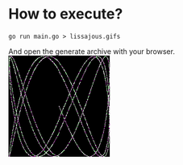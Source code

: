 # How to execute?
```
go run main.go > lissajous.gifs
```
And open the generate archive with your browser.
![example](https://github.com/ntferr/go-proggraming-language-novatec/blob/main/1-tutorial/lissajous/assets/lissajous.gifs)
